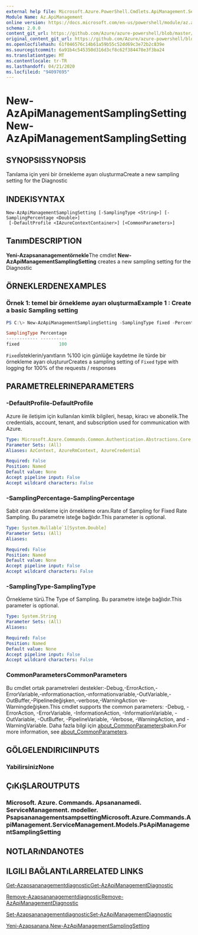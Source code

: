 ```yaml
---
external help file: Microsoft.Azure.PowerShell.Cmdlets.ApiManagement.ServiceManagement.dll-Help.xml
Module Name: Az.ApiManagement
online version: https://docs.microsoft.com/en-us/powershell/module/az.apimanagement/new-azapimanagementsamplingsetting
schema: 2.0.0
content_git_url: https://github.com/Azure/azure-powershell/blob/master/src/ApiManagement/ApiManagement/help/New-AzApiManagementSamplingSetting.md
original_content_git_url: https://github.com/Azure/azure-powershell/blob/master/src/ApiManagement/ApiManagement/help/New-AzApiManagementSamplingSetting.md
ms.openlocfilehash: 61f046576c14b61a59b55c52dd69c3e72b2c839e
ms.sourcegitcommit: 6a91b4c545350d316d3cf8c62f384478e3f3ba24
ms.translationtype: MT
ms.contentlocale: tr-TR
ms.lasthandoff: 04/21/2020
ms.locfileid: "94097695"
---
```

# <span data-ttu-id="dd6a7-101">New-AzApiManagementSamplingSetting</span><span class="sxs-lookup"><span data-stu-id="dd6a7-101">New-AzApiManagementSamplingSetting</span></span>

## <span data-ttu-id="dd6a7-102">SYNOPSIS</span><span class="sxs-lookup"><span data-stu-id="dd6a7-102">SYNOPSIS</span></span>
<span data-ttu-id="dd6a7-103">Tanılama için yeni bir örnekleme ayarı oluşturma</span><span class="sxs-lookup"><span data-stu-id="dd6a7-103">Create a new sampling setting for the Diagnostic</span></span>

## <span data-ttu-id="dd6a7-104">INDEKI</span><span class="sxs-lookup"><span data-stu-id="dd6a7-104">SYNTAX</span></span>

```
New-AzApiManagementSamplingSetting [-SamplingType <String>] [-SamplingPercentage <Double>]
 [-DefaultProfile <IAzureContextContainer>] [<CommonParameters>]
```

## <span data-ttu-id="dd6a7-105">Tanım</span><span class="sxs-lookup"><span data-stu-id="dd6a7-105">DESCRIPTION</span></span>
<span data-ttu-id="dd6a7-106">**Yeni-Azapsananagementörnekle**</span><span class="sxs-lookup"><span data-stu-id="dd6a7-106">The cmdlet **New-AzApiManagementSamplingSetting** creates a new sampling setting for the Diagnostic</span></span>

## <span data-ttu-id="dd6a7-107">ÖRNEKLERDEN</span><span class="sxs-lookup"><span data-stu-id="dd6a7-107">EXAMPLES</span></span>

### <span data-ttu-id="dd6a7-108">Örnek 1: temel bir örnekleme ayarı oluşturma</span><span class="sxs-lookup"><span data-stu-id="dd6a7-108">Example 1 : Create a basic Sampling setting</span></span>
```powershell
PS C:\> New-AzApiManagementSamplingSetting -SamplingType fixed -Percentage 100

SamplingType Percentage
------------ ----------
fixed               100
```

<span data-ttu-id="dd6a7-109">`Fixed`İsteklerin/yanıtların %100 için günlüğe kaydetme ile türde bir örnekleme ayarı oluşturur</span><span class="sxs-lookup"><span data-stu-id="dd6a7-109">Creates a sampling setting of `Fixed` type with logging for 100% of the requests / responses</span></span>

## <span data-ttu-id="dd6a7-110">PARAMETRELERINE</span><span class="sxs-lookup"><span data-stu-id="dd6a7-110">PARAMETERS</span></span>

### <span data-ttu-id="dd6a7-111">-DefaultProfile</span><span class="sxs-lookup"><span data-stu-id="dd6a7-111">-DefaultProfile</span></span>
<span data-ttu-id="dd6a7-112">Azure ile iletişim için kullanılan kimlik bilgileri, hesap, kiracı ve abonelik.</span><span class="sxs-lookup"><span data-stu-id="dd6a7-112">The credentials, account, tenant, and subscription used for communication with Azure.</span></span>

```yaml
Type: Microsoft.Azure.Commands.Common.Authentication.Abstractions.Core.IAzureContextContainer
Parameter Sets: (All)
Aliases: AzContext, AzureRmContext, AzureCredential

Required: False
Position: Named
Default value: None
Accept pipeline input: False
Accept wildcard characters: False
```

### <span data-ttu-id="dd6a7-113">-SamplingPercentage</span><span class="sxs-lookup"><span data-stu-id="dd6a7-113">-SamplingPercentage</span></span>
<span data-ttu-id="dd6a7-114">Sabit oran örnekleme için örnekleme oranı.</span><span class="sxs-lookup"><span data-stu-id="dd6a7-114">Rate of Sampling for Fixed Rate Sampling.</span></span> <span data-ttu-id="dd6a7-115">Bu parametre isteğe bağlıdır.</span><span class="sxs-lookup"><span data-stu-id="dd6a7-115">This parameter is optional.</span></span>

```yaml
Type: System.Nullable`1[System.Double]
Parameter Sets: (All)
Aliases:

Required: False
Position: Named
Default value: None
Accept pipeline input: False
Accept wildcard characters: False
```

### <span data-ttu-id="dd6a7-116">-SamplingType</span><span class="sxs-lookup"><span data-stu-id="dd6a7-116">-SamplingType</span></span>
<span data-ttu-id="dd6a7-117">Örnekleme türü.</span><span class="sxs-lookup"><span data-stu-id="dd6a7-117">The Type of Sampling.</span></span>
<span data-ttu-id="dd6a7-118">Bu parametre isteğe bağlıdır.</span><span class="sxs-lookup"><span data-stu-id="dd6a7-118">This parameter is optional.</span></span>

```yaml
Type: System.String
Parameter Sets: (All)
Aliases:

Required: False
Position: Named
Default value: None
Accept pipeline input: False
Accept wildcard characters: False
```

### <span data-ttu-id="dd6a7-119">CommonParameters</span><span class="sxs-lookup"><span data-stu-id="dd6a7-119">CommonParameters</span></span>
<span data-ttu-id="dd6a7-120">Bu cmdlet ortak parametreleri destekler:-Debug,-ErrorAction,-ErrorVariable,-ınformationaction,-ınformationvariable,-OutVariable,-OutBuffer,-Pipelinedeğişken,-verbose,-WarningAction ve-Warningdeğişken.</span><span class="sxs-lookup"><span data-stu-id="dd6a7-120">This cmdlet supports the common parameters: -Debug, -ErrorAction, -ErrorVariable, -InformationAction, -InformationVariable, -OutVariable, -OutBuffer, -PipelineVariable, -Verbose, -WarningAction, and -WarningVariable.</span></span> <span data-ttu-id="dd6a7-121">Daha fazla bilgi için [about_CommonParameters](http://go.microsoft.com/fwlink/?LinkID=113216)bakın.</span><span class="sxs-lookup"><span data-stu-id="dd6a7-121">For more information, see [about_CommonParameters](http://go.microsoft.com/fwlink/?LinkID=113216).</span></span>

## <span data-ttu-id="dd6a7-122">GÖLGELENDIRICI</span><span class="sxs-lookup"><span data-stu-id="dd6a7-122">INPUTS</span></span>

### <span data-ttu-id="dd6a7-123">Yabilirsiniz</span><span class="sxs-lookup"><span data-stu-id="dd6a7-123">None</span></span>

## <span data-ttu-id="dd6a7-124">ÇıKıŞLAR</span><span class="sxs-lookup"><span data-stu-id="dd6a7-124">OUTPUTS</span></span>

### <span data-ttu-id="dd6a7-125">Microsoft. Azure. Commands. Apsananamedi. ServiceManagement. modeller. Psapsananagementsampsetting</span><span class="sxs-lookup"><span data-stu-id="dd6a7-125">Microsoft.Azure.Commands.ApiManagement.ServiceManagement.Models.PsApiManagementSamplingSetting</span></span>

## <span data-ttu-id="dd6a7-126">NOTLARıNDA</span><span class="sxs-lookup"><span data-stu-id="dd6a7-126">NOTES</span></span>

## <span data-ttu-id="dd6a7-127">ILGILI BAĞLANTıLAR</span><span class="sxs-lookup"><span data-stu-id="dd6a7-127">RELATED LINKS</span></span>

[<span data-ttu-id="dd6a7-128">Get-Azapsananagementdiagnostic</span><span class="sxs-lookup"><span data-stu-id="dd6a7-128">Get-AzApiManagementDiagnostic</span></span>](./Get-AzApiManagementDiagnostic.md)

[<span data-ttu-id="dd6a7-129">Remove-Azapsananagementdiagnostic</span><span class="sxs-lookup"><span data-stu-id="dd6a7-129">Remove-AzApiManagementDiagnostic</span></span>](./Remove-AzApiManagementDiagnostic.md)

[<span data-ttu-id="dd6a7-130">Set-Azapsananagementdiagnostic</span><span class="sxs-lookup"><span data-stu-id="dd6a7-130">Set-AzApiManagementDiagnostic</span></span>](./Set-AzApiManagementDiagnostic.md)

[<span data-ttu-id="dd6a7-131">Yeni-Azapsanana,</span><span class="sxs-lookup"><span data-stu-id="dd6a7-131">New-AzApiManagementSamplingSetting</span></span>](./New-AzApiManagementHttpMessageDiagnostic.md)
